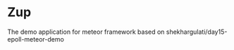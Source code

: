 Zup
=======================

The demo application for meteor framework based on shekhargulati/day15-epoll-meteor-demo
